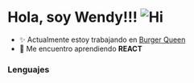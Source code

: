 # Hola, soy Wendy!!! ![Hi](https://images-wixmp-ed30a86b8c4ca887773594c2.wixmp.com/i/34445ed2-f4f8-4fc7-b040-00de133552d7/d86ygl5-ffbfb4c9-9b32-452e-afe7-2afa16b66723.gif) 


+ :sparkles: Actualmente estoy trabajando en [Burger Queen](https://github.com/osiris25/CDMX010-burger-queen-api-client)
+ :dizzy: Me encuentro aprendiendo **REACT**

### Lenguajes 


